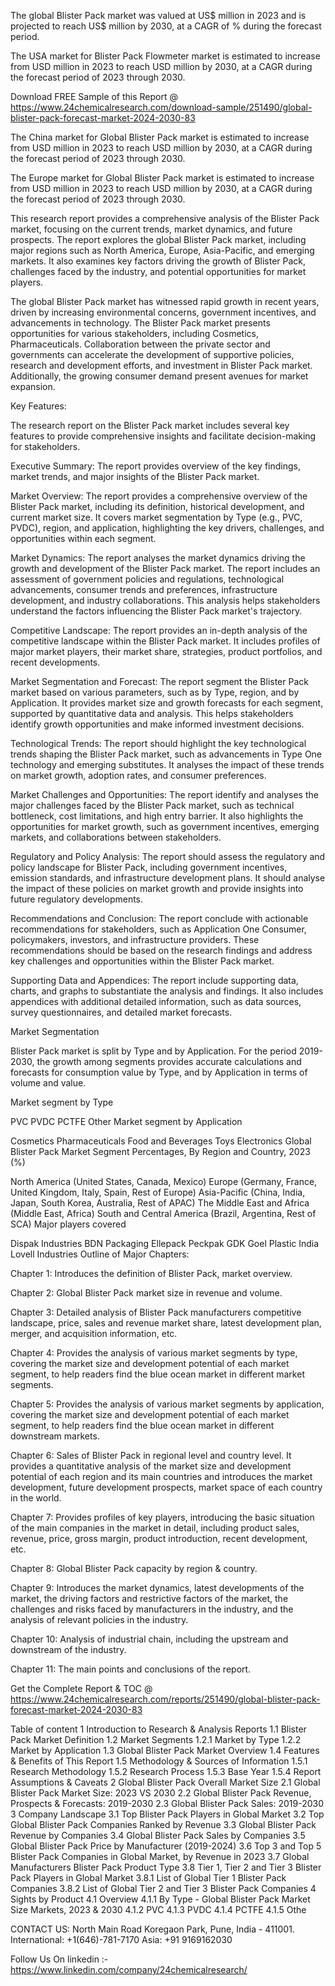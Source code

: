 The global Blister Pack market was valued at US$ million in 2023 and is projected to reach US$ million by 2030, at a CAGR of % during the forecast period.

The USA market for Blister Pack Flowmeter market is estimated to increase from USD million in 2023 to reach USD million by 2030, at a CAGR during the forecast period of 2023 through 2030.

Download FREE Sample of this Report @ https://www.24chemicalresearch.com/download-sample/251490/global-blister-pack-forecast-market-2024-2030-83

The China market for Global Blister Pack market is estimated to increase from USD million in 2023 to reach USD million by 2030, at a CAGR during the forecast period of 2023 through 2030.

The Europe market for Global Blister Pack market is estimated to increase from USD million in 2023 to reach USD million by 2030, at a CAGR during the forecast period of 2023 through 2030.

This research report provides a comprehensive analysis of the Blister Pack market, focusing on the current trends, market dynamics, and future prospects. The report explores the global Blister Pack market, including major regions such as North America, Europe, Asia-Pacific, and emerging markets. It also examines key factors driving the growth of Blister Pack, challenges faced by the industry, and potential opportunities for market players.

The global Blister Pack market has witnessed rapid growth in recent years, driven by increasing environmental concerns, government incentives, and advancements in technology. The Blister Pack market presents opportunities for various stakeholders, including Cosmetics, Pharmaceuticals. Collaboration between the private sector and governments can accelerate the development of supportive policies, research and development efforts, and investment in Blister Pack market. Additionally, the growing consumer demand present avenues for market expansion.

Key Features:

The research report on the Blister Pack market includes several key features to provide comprehensive insights and facilitate decision-making for stakeholders.

Executive Summary: The report provides overview of the key findings, market trends, and major insights of the Blister Pack market.

Market Overview: The report provides a comprehensive overview of the Blister Pack market, including its definition, historical development, and current market size. It covers market segmentation by Type (e.g., PVC, PVDC), region, and application, highlighting the key drivers, challenges, and opportunities within each segment.

Market Dynamics: The report analyses the market dynamics driving the growth and development of the Blister Pack market. The report includes an assessment of government policies and regulations, technological advancements, consumer trends and preferences, infrastructure development, and industry collaborations. This analysis helps stakeholders understand the factors influencing the Blister Pack market's trajectory.

Competitive Landscape: The report provides an in-depth analysis of the competitive landscape within the Blister Pack market. It includes profiles of major market players, their market share, strategies, product portfolios, and recent developments.

Market Segmentation and Forecast: The report segment the Blister Pack market based on various parameters, such as by Type, region, and by Application. It provides market size and growth forecasts for each segment, supported by quantitative data and analysis. This helps stakeholders identify growth opportunities and make informed investment decisions.

Technological Trends: The report should highlight the key technological trends shaping the Blister Pack market, such as advancements in Type One technology and emerging substitutes. It analyses the impact of these trends on market growth, adoption rates, and consumer preferences.

Market Challenges and Opportunities: The report identify and analyses the major challenges faced by the Blister Pack market, such as technical bottleneck, cost limitations, and high entry barrier. It also highlights the opportunities for market growth, such as government incentives, emerging markets, and collaborations between stakeholders.

Regulatory and Policy Analysis: The report should assess the regulatory and policy landscape for Blister Pack, including government incentives, emission standards, and infrastructure development plans. It should analyse the impact of these policies on market growth and provide insights into future regulatory developments.

Recommendations and Conclusion: The report conclude with actionable recommendations for stakeholders, such as Application One Consumer, policymakers, investors, and infrastructure providers. These recommendations should be based on the research findings and address key challenges and opportunities within the Blister Pack market.

Supporting Data and Appendices: The report include supporting data, charts, and graphs to substantiate the analysis and findings. It also includes appendices with additional detailed information, such as data sources, survey questionnaires, and detailed market forecasts.

Market Segmentation

Blister Pack market is split by Type and by Application. For the period 2019-2030, the growth among segments provides accurate calculations and forecasts for consumption value by Type, and by Application in terms of volume and value.

Market segment by Type

PVC
PVDC
PCTFE
Other
Market segment by Application

Cosmetics
Pharmaceuticals
Food and Beverages
Toys
Electronics
Global Blister Pack Market Segment Percentages, By Region and Country, 2023 (%)

North America (United States, Canada, Mexico)
Europe (Germany, France, United Kingdom, Italy, Spain, Rest of Europe)
Asia-Pacific (China, India, Japan, South Korea, Australia, Rest of APAC)
The Middle East and Africa (Middle East, Africa)
South and Central America (Brazil, Argentina, Rest of SCA)
Major players covered

Dispak Industries
BDN Packaging
Ellepack
Peckpak GDK
Goel Plastic India
Lovell Industries
Outline of Major Chapters:

Chapter 1: Introduces the definition of Blister Pack, market overview.

Chapter 2: Global Blister Pack market size in revenue and volume.

Chapter 3: Detailed analysis of Blister Pack manufacturers competitive landscape, price, sales and revenue market share, latest development plan, merger, and acquisition information, etc.

Chapter 4: Provides the analysis of various market segments by type, covering the market size and development potential of each market segment, to help readers find the blue ocean market in different market segments.

Chapter 5: Provides the analysis of various market segments by application, covering the market size and development potential of each market segment, to help readers find the blue ocean market in different downstream markets.

Chapter 6: Sales of Blister Pack in regional level and country level. It provides a quantitative analysis of the market size and development potential of each region and its main countries and introduces the market development, future development prospects, market space of each country in the world.

Chapter 7: Provides profiles of key players, introducing the basic situation of the main companies in the market in detail, including product sales, revenue, price, gross margin, product introduction, recent development, etc.

Chapter 8: Global Blister Pack capacity by region & country.

Chapter 9: Introduces the market dynamics, latest developments of the market, the driving factors and restrictive factors of the market, the challenges and risks faced by manufacturers in the industry, and the analysis of relevant policies in the industry.

Chapter 10: Analysis of industrial chain, including the upstream and downstream of the industry.

Chapter 11: The main points and conclusions of the report.

Get the Complete Report & TOC @ https://www.24chemicalresearch.com/reports/251490/global-blister-pack-forecast-market-2024-2030-83

Table of content
1 Introduction to Research & Analysis Reports
1.1 Blister Pack Market Definition
1.2 Market Segments
1.2.1 Market by Type
1.2.2 Market by Application
1.3 Global Blister Pack Market Overview
1.4 Features & Benefits of This Report
1.5 Methodology & Sources of Information
1.5.1 Research Methodology
1.5.2 Research Process
1.5.3 Base Year
1.5.4 Report Assumptions & Caveats
2 Global Blister Pack Overall Market Size
2.1 Global Blister Pack Market Size: 2023 VS 2030
2.2 Global Blister Pack Revenue, Prospects & Forecasts: 2019-2030
2.3 Global Blister Pack Sales: 2019-2030
3 Company Landscape
3.1 Top Blister Pack Players in Global Market
3.2 Top Global Blister Pack Companies Ranked by Revenue
3.3 Global Blister Pack Revenue by Companies
3.4 Global Blister Pack Sales by Companies
3.5 Global Blister Pack Price by Manufacturer (2019-2024)
3.6 Top 3 and Top 5 Blister Pack Companies in Global Market, by Revenue in 2023
3.7 Global Manufacturers Blister Pack Product Type
3.8 Tier 1, Tier 2 and Tier 3 Blister Pack Players in Global Market
3.8.1 List of Global Tier 1 Blister Pack Companies
3.8.2 List of Global Tier 2 and Tier 3 Blister Pack Companies
4 Sights by Product
4.1 Overview
4.1.1 By Type - Global Blister Pack Market Size Markets, 2023 & 2030
4.1.2 PVC
4.1.3 PVDC
4.1.4 PCTFE
4.1.5 Othe

CONTACT US:
North Main Road Koregaon Park, Pune, India - 411001.
International: +1(646)-781-7170
Asia: +91 9169162030

Follow Us On linkedin :- https://www.linkedin.com/company/24chemicalresearch/
